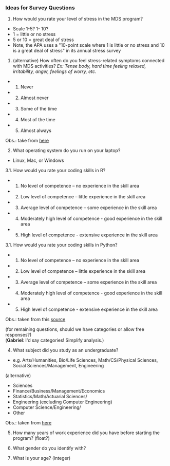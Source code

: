 ### Ideas for Survey Questions


1. How would you rate your level of stress in the MDS program?
  - Scale 1-5? 1- 10?
  - 1 = little or no stress
  - 5 or 10 = great deal of stress
  - Note, the APA uses  a "10-point scale where 1 is little or no stress and 10 is a great deal of stress" in its annual stress survey

1. (alternative) How often do you feel stress-related symptoms connected with MDS activities? *Ex: Tense body, hard time feeling relaxed, irritability, anger, feelings of worry, etc.*
- 1. Never
- 2. Almost never
- 3. Some of the time
- 4. Most of the time
- 5. Almost always

Obs.: take from [here](http://www.nbanh.com/files/Stress%20Indicators%20Questionnaire.pdf)

2. What operating system do you run on your laptop?
 - Linux, Mac, or Windows

3.1. How would you rate your coding skills in R?

- 1. No level of competence – no experience in the skill area
- 2. Low level of competence – little experience in the skill area
- 3. Average level of competence – some experience in the skill area
- 4. Moderately high level of competence - good experience in the skill area
- 5. High level of competence - extensive experience in the skill area

3.1. How would you rate your coding skills in Python?

- 1. No level of competence – no experience in the skill area
- 2. Low level of competence – little experience in the skill area
- 3. Average level of competence – some experience in the skill area
- 4. Moderately high level of competence - good experience in the skill area
- 5. High level of competence - extensive experience in the skill area

Obs.: taken from this [source](https://www.tamuc.edu/academics/colleges/educationHumanServices/departments/socialWork/documents/Self-Evaluation-Scale.pdf)


(for remaining questions, should we have categories or allow free responses?)  
(**Gabriel**: I'd say categories! Simplify analysis.)

4. What subject did you study as an undergraduate?

- e.g. Arts/Humanities, Bio/Life Sciences, Math/CS/Physical Sciences, Social Sciences/Management, Engineering

(alternative)
- Sciences
- Finance/Business/Management/Economics
- Statistics/Math/Actuarial Sciences/
- Engineering (excluding Computer Engineering)
- Computer Science/Engineering/
- Other

Obs.: taken from [here](https://masterdatascience.ubc.ca/why-ubc/students-alumni)

5. How many years of work experience did you have before starting the program? (float?)

6. What gender do you identify with?

7. What is your age? (integer)
